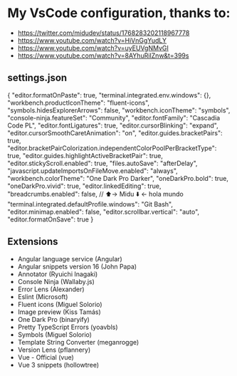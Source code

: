 # My VsCode configuration, thanks to:
- https://twitter.com/midudev/status/1768283202118967778
- https://www.youtube.com/watch?v=HiVnGgYudLY
- https://www.youtube.com/watch?v=uyEUVgNMvGI
- https://www.youtube.com/watch?v=8AYhuRiIZnw&t=399s

## settings.json

{
    "editor.formatOnPaste": true,
    "terminal.integrated.env.windows": {},
    "workbench.productIconTheme": "fluent-icons",
    "symbols.hidesExplorerArrows": false,
    "workbench.iconTheme": "symbols",
    "console-ninja.featureSet": "Community",
    "editor.fontFamily": "Cascadia Code PL",
    "editor.fontLigatures": true,
    "editor.cursorBlinking": "expand",
    "editor.cursorSmoothCaretAnimation": "on",
    "editor.guides.bracketPairs": true,
    "editor.bracketPairColorization.independentColorPoolPerBracketType": true,
    "editor.guides.highlightActiveBracketPair": true,
    "editor.stickyScroll.enabled": true,
    "files.autoSave": "afterDelay",
    "javascript.updateImportsOnFileMove.enabled": "always",
    "workbench.colorTheme": "One Dark Pro Darker",
    "oneDarkPro.bold": true,
    "oneDarkPro.vivid": true,
    "editor.linkedEditing": true,
    "breadcrumbs.enabled": false,
    //  ⬆️-> Midu ⬇️ <- hola mundo
    "terminal.integrated.defaultProfile.windows": "Git Bash",
    "editor.minimap.enabled": false,
    "editor.scrollbar.vertical": "auto",
    "editor.formatOnSave": true
}

## Extensions
- Angular language service (Angular)
- Angular snippets version 16 (John Papa)
- Annotator (Ryuichi Inagaki)
- Console Ninja (Wallaby.js)
- Error Lens (Alexander)
- Eslint (Microsoft)
- Fluent icons (Miguel Solorio)
- Image preview (Kiss Tamás)
- One Dark Pro (binaryify)
- Pretty TypeScript Errors (yoavbls)
- Symbols (Miguel Solorio)
- Template String Converter (meganrogge)
- Version Lens (pflannery)
- Vue - Official (vue)
- Vue 3 snippets (hollowtree)
